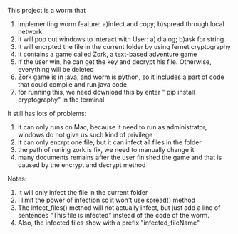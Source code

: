 This project is a worm that
  1. implementing worm feature: a)infect and copy; b)spread through local network
  2. it will pop out windows to interact with User: a) dialog; b)ask for string
  3. it will encrpted the file in the current folder by using fernet cryptography
  4. it contains a game called Zork, a text-based adventure game
  5. if the user win, he can get the key and decrypt his file. Otherwise, everything will be deleted
  6. Zork game is in java, and worm is python, so it includes a part of code that could compile and run java code
  7. for running this, we need download this by enter " pip install cryptography" in the terminal

It still has lots of problems:
  1. it can only runs on Mac, because it need to run as administrator, windows do not give us such kind of privilege
  2. it can only encrpt one file, but it can infect all files in the folder
  3. the path of runing zork is fix, we need to manually change it
  4. many documents remains after the user finished the game and that is caused by the encrypt and decrypt method

Notes:
  1. It will only infect the file in the current folder
  2. I limit the power of infection so it won't use spread() method
  3. The infect_files() method will not actually infect, but just add a line of sentences "This file is infected" instead of the code of the worm.
  4. Also, the infected files show with a prefix "infected_fileName"

